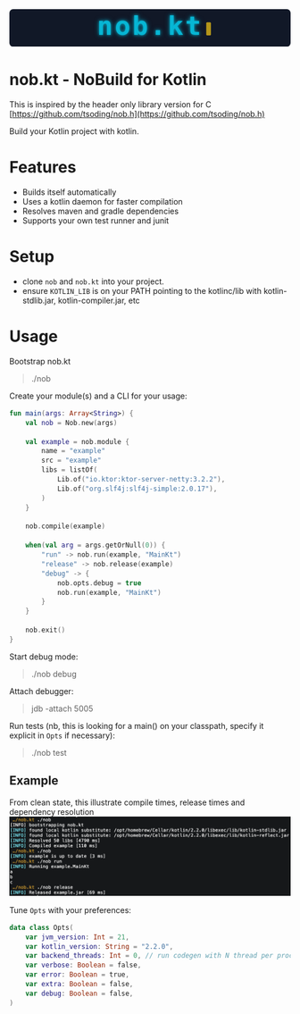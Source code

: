 <svg width="600" height="80" viewBox="0 0 600 80" xmlns="http://www.w3.org/2000/svg">
    <rect width="600" height="80" fill="#111827" rx="8"/>
    <style>
        .retro-text { 
            font-family: monospace; 
            text-shadow: 0 0 5px rgba(6, 182, 212, 0.8), 0 0 10px rgba(6, 182, 212, 0.5); 
        }
    </style>
    <text x="300" y="55" class="retro-text" font-size="56" fill="#06b6d4" text-anchor="middle" font-weight="bold" letter-spacing="4">
        nob.kt
    </text>
    <rect x="420" y="28" width="10" height="28" fill="#facc15" rx="2" opacity="0.7"/>
</svg>

# nob.kt - NoBuild for Kotlin
This is inspired by the header only library version for C [https://github.com/tsoding/nob.h](https://github.com/tsoding/nob.h)

Build your Kotlin project with kotlin.

# Features
- Builds itself automatically
- Uses a kotlin daemon for faster compilation
- Resolves maven and gradle dependencies
- Supports your own test runner and junit

# Setup
- clone `nob` and `nob.kt` into your project.
- ensure `KOTLIN_LIB` is on your PATH pointing to the kotlinc/lib with kotlin-stdlib.jar, kotlin-compiler.jar, etc

# Usage
Bootstrap nob.kt
> ./nob

Create your module(s) and a CLI for your usage:
```kotlin
fun main(args: Array<String>) {
    val nob = Nob.new(args)

    val example = nob.module {
        name = "example"
        src = "example"
        libs = listOf(
            Lib.of("io.ktor:ktor-server-netty:3.2.2"),
            Lib.of("org.slf4j:slf4j-simple:2.0.17"),
        )
    }

    nob.compile(example)

    when(val arg = args.getOrNull(0)) {
        "run" -> nob.run(example, "MainKt")
        "release" -> nob.release(example)
        "debug" -> {
            nob.opts.debug = true
            nob.run(example, "MainKt")
        }
    }

    nob.exit()
}
```

Start debug mode:
>./nob debug

Attach debugger:
> jdb -attach 5005

Run tests (nb, this is looking for a main() on your classpath, specify it explicit in `Opts` if necessary):
> ./nob test <test runner args>

## Example
From clean state, this illustrate compile times, release times and dependency resolution
![img](example.png)

Tune `Opts` with your preferences: 
```kotlin
data class Opts(
    var jvm_version: Int = 21,
    var kotlin_version: String = "2.2.0",
    var backend_threads: Int = 0, // run codegen with N thread per processor (Default 1)
    var verbose: Boolean = false,
    var error: Boolean = true,
    var extra: Boolean = false,
    var debug: Boolean = false,
)
```

